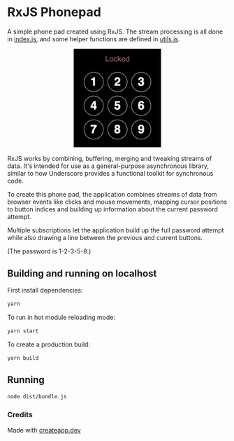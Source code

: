 # RxJS Phonepad

A simple phone pad created using RxJS. The stream processing is all done in
[index.js](./index.js), and some helper functions are defined in [utils.js](./utils.js).

<p align="center">
  <img src="example.gif" width="200"></img>
</p>

RxJS works by combining, buffering, merging and tweaking streams of data. It's
intended for use as a general-purpose asynchronous library, similar to how
Underscore provides a functional toolkit for synchronous code. 

To create this phone pad, the application combines streams of data from browser
events like clicks and mouse movements, mapping cursor positions to button
indices and building up information about the current password attempt.

Multiple subscriptions let the application build up the full password
attempt while also drawing a line between the previous and current buttons.

(The password is 1-2-3-5-8.)

## Building and running on localhost

First install dependencies:

```sh
yarn
```

To run in hot module reloading mode:

```sh
yarn start
```

To create a production build:

```sh
yarn build
```

## Running

```sh
node dist/bundle.js
```

### Credits

Made with [createapp.dev](https://createapp.dev/)

